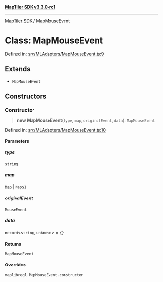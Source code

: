 [**MapTiler SDK v3.3.0-rc1**](../README.md)

***

[MapTiler SDK](../README.md) / MapMouseEvent

# Class: MapMouseEvent

Defined in: [src/MLAdapters/MapMouseEvent.ts:9](https://github.com/maptiler/maptiler-sdk-js/blob/d9cb958ebf063ecde2f6f583eb172e5a83460e6a/src/MLAdapters/MapMouseEvent.ts#L9)

## Extends

- `MapMouseEvent`

## Constructors

### Constructor

> **new MapMouseEvent**(`type`, `map`, `originalEvent`, `data`): `MapMouseEvent`

Defined in: [src/MLAdapters/MapMouseEvent.ts:10](https://github.com/maptiler/maptiler-sdk-js/blob/d9cb958ebf063ecde2f6f583eb172e5a83460e6a/src/MLAdapters/MapMouseEvent.ts#L10)

#### Parameters

##### type

`string`

##### map

[`Map`](Map.md) | `Map$1`

##### originalEvent

`MouseEvent`

##### data

`Record`\<`string`, `unknown`\> = `{}`

#### Returns

`MapMouseEvent`

#### Overrides

`maplibregl.MapMouseEvent.constructor`
